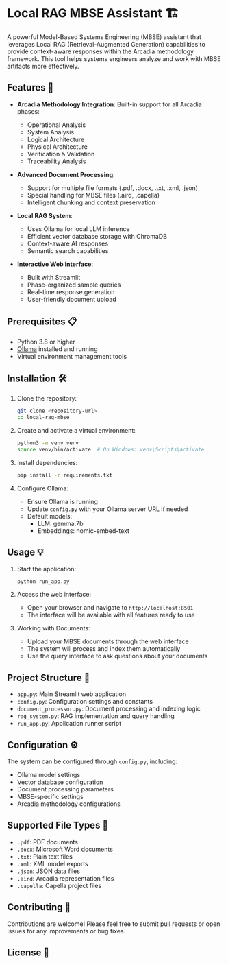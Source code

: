 # Local RAG MBSE Assistant 🏗️

A powerful Model-Based Systems Engineering (MBSE) assistant that leverages Local RAG (Retrieval-Augmented Generation) capabilities to provide context-aware responses within the Arcadia methodology framework. This tool helps systems engineers analyze and work with MBSE artifacts more effectively.

## Features 🚀

- **Arcadia Methodology Integration**: Built-in support for all Arcadia phases:
  - Operational Analysis
  - System Analysis
  - Logical Architecture
  - Physical Architecture
  - Verification & Validation
  - Traceability Analysis

- **Advanced Document Processing**:
  - Support for multiple file formats (.pdf, .docx, .txt, .xml, .json)
  - Special handling for MBSE files (.aird, .capella)
  - Intelligent chunking and context preservation

- **Local RAG System**:
  - Uses Ollama for local LLM inference
  - Efficient vector database storage with ChromaDB
  - Context-aware AI responses
  - Semantic search capabilities

- **Interactive Web Interface**:
  - Built with Streamlit
  - Phase-organized sample queries
  - Real-time response generation
  - User-friendly document upload

## Prerequisites 📋

- Python 3.8 or higher
- [Ollama](https://ollama.ai) installed and running
- Virtual environment management tools

## Installation 🛠️

1. Clone the repository:
   ```bash
   git clone <repository-url>
   cd local-rag-mbse
   ```

2. Create and activate a virtual environment:
   ```bash
   python3 -m venv venv
   source venv/bin/activate  # On Windows: venv\Scripts\activate
   ```

3. Install dependencies:
   ```bash
   pip install -r requirements.txt
   ```

4. Configure Ollama:
   - Ensure Ollama is running
   - Update `config.py` with your Ollama server URL if needed
   - Default models: 
     - LLM: gemma:7b
     - Embeddings: nomic-embed-text

## Usage 💡

1. Start the application:
   ```bash
   python run_app.py
   ```

2. Access the web interface:
   - Open your browser and navigate to `http://localhost:8501`
   - The interface will be available with all features ready to use

3. Working with Documents:
   - Upload your MBSE documents through the web interface
   - The system will process and index them automatically
   - Use the query interface to ask questions about your documents

## Project Structure 📁

- `app.py`: Main Streamlit web application
- `config.py`: Configuration settings and constants
- `document_processor.py`: Document processing and indexing logic
- `rag_system.py`: RAG implementation and query handling
- `run_app.py`: Application runner script

## Configuration ⚙️

The system can be configured through `config.py`, including:
- Ollama model settings
- Vector database configuration
- Document processing parameters
- MBSE-specific settings
- Arcadia methodology configurations

## Supported File Types 📄

- `.pdf`: PDF documents
- `.docx`: Microsoft Word documents
- `.txt`: Plain text files
- `.xml`: XML model exports
- `.json`: JSON data files
- `.aird`: Arcadia representation files
- `.capella`: Capella project files

## Contributing 🤝

Contributions are welcome! Please feel free to submit pull requests or open issues for any improvements or bug fixes.

## License 📄

